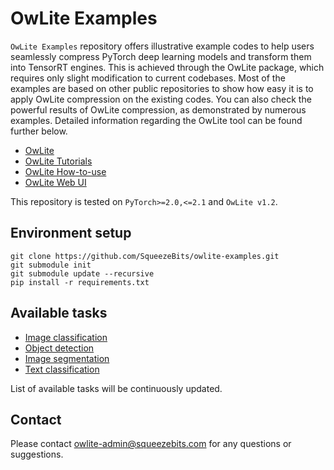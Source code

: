 # OwLite Examples

```OwLite Examples``` repository offers illustrative example codes to help users seamlessly compress PyTorch deep learning models and transform them into TensorRT engines. This is achieved through the OwLite package, which requires only slight modification to current codebases. Most of the examples are based on other public repositories to show how easy it is to apply OwLite compression on the existing codes. You can also check the powerful results of OwLite compression, as demonstrated by numerous examples. Detailed information regarding the OwLite tool can be found further below.

- [OwLite](https://squeezebits.gitbook.io/owlite)
- [OwLite Tutorials](https://squeezebits.gitbook.io/owlite/user-guide/tutorial)
- [OwLite How-to-use](https://squeezebits.gitbook.io/owlite/user-guide/how-to-use)
- [OwLite Web UI](https://squeezebits.gitbook.io/owlite/user-guide/web-ui)

This repository is tested on ```PyTorch>=2.0,<=2.1``` and ```OwLite v1.2```.

## Environment setup

    git clone https://github.com/SqueezeBits/owlite-examples.git
    git submodule init
    git submodule update --recursive 
    pip install -r requirements.txt

## Available tasks
- [Image classification](image-classification/README.md)
- [Object detection](object-detection/README.md)
- [Image segmentation](image-segmentation/README.md)
- [Text classification](text-classification/README.md)

List of available tasks will be continuously updated.

## Contact
Please contact owlite-admin@squeezebits.com for any questions or suggestions.
